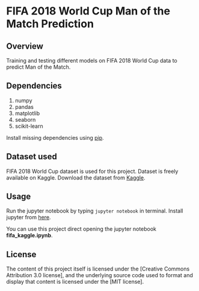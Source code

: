 # FIFA 2018 World Cup Man of the Match Prediction

## Overview
Training and testing different models on FIFA 2018 World Cup data to predict Man of the Match. 

## Dependencies
1. numpy
1. pandas
1. matplotlib
1. seaborn
1. scikit-learn

Install missing dependencies using [pip](https://pypi.org/project/pip/).

## Dataset used
FIFA 2018 World Cup dataset is used for this project. Dataset is freely available on Kaggle. 
Download the dataset from [Kaggle](https://www.kaggle.com/mathan/fifa-2018-match-statistics).

## Usage
Run the jupyter notebook by typing ``jupyter notebook`` in terminal.
Install jupyter from [here](http://jupyter.readthedocs.io/en/latest/install.html).

You can use this project direct opening the jupyter notebook **fifa_kaggle.ipynb**.

## License
The content of this project itself is licensed under the [Creative Commons Attribution 3.0 license], and the underlying source code used to format and display that content is licensed under the [MIT license].



